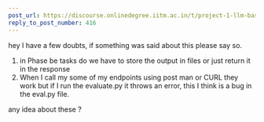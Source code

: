 ```yaml
---
post_url: https://discourse.onlinedegree.iitm.ac.in/t/project-1-llm-based-automation-agent-discussion-thread-tds-jan-2025/164277/419
reply_to_post_number: 416
---
```

hey I have a few doubts, if something was said about this please say so.

1. in Phase be tasks do we have to store the output in files or just return it in the response
2. When I call my some of my endpoints using post man or CURL they work but if I run the evaluate.py it throws an error, this I think is a bug in the eval.py file.

any idea about these ?